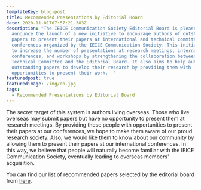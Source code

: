 ```yaml
---
templateKey: blog-post
title: Recommended Presentations by Editorial Board
date: 2020-11-01T07:57:21.383Z
description: "The IEICE Communication Society Editorial Board is pleased to
  announce the launch of a new initiative to encourage authors of outstanding
  papers to present their papers at international and technical committee
  conferences organized by the IEICE Communication Society. This initiative aims
  to increase the number of presentations at research meetings, international
  conferences, and workshops by strengthening the collaboration between the
  Technical Committee and the Editorial Board. It also aims to help authors of
  outstanding papers to develop their research by providing them with
  opportunities to present their work.  "
featuredpost: true
featuredimage: /img/eb.jpg
tags:
  - Recommended Presentations by Editorial Board
---
```


The secret target of this system is authors living overseas. Those who live overseas may submit papers but have no opportunity to present them at research meetings. By providing these people with opportunities to present their papers at our conferences, we hope to make them aware of our proud research society. Also, we would like them to know about our community by allowing them to present their papers at our international conferences. In this way, we believe that people will naturally become familiar with the IEICE Communication Society, eventually leading to overseas members' acquisition.

You can find our list of recommended papers selected by the editorial board from <a href="/recommendations">here</a>.
